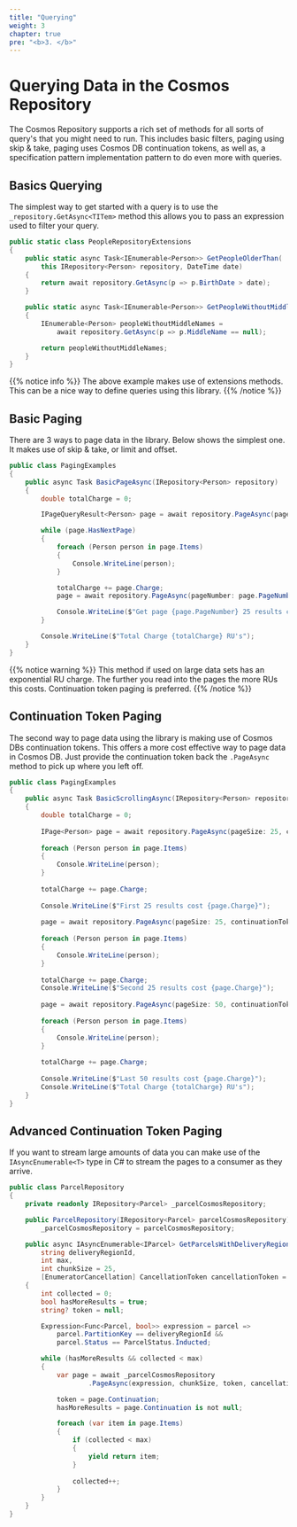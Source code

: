 ```yaml
---
title: "Querying"
weight: 3
chapter: true
pre: "<b>3. </b>"
---
```

# Querying Data in the Cosmos Repository

The Cosmos Repository supports a rich set of methods for all sorts of query's that you might need to run. This includes basic filters, paging using skip & take, paging uses Cosmos DB continuation tokens, as well as, a specification pattern implementation pattern to do even more with queries.

## Basics Querying

The simplest way to get started with a query is to use the `_repository.GetAsync<TITem>` method this allows you to pass an expression used to filter your query.

```csharp
public static class PeopleRepositoryExtensions
{
    public static async Task<IEnumerable<Person>> GetPeopleOlderThan(
        this IRepository<Person> repository, DateTime date)
    {
        return await repository.GetAsync(p => p.BirthDate > date);
    }

    public static async Task<IEnumerable<Person>> GetPeopleWithoutMiddleNames(this IRepository<Person> repository)
    {
        IEnumerable<Person> peopleWithoutMiddleNames = 
            await repository.GetAsync(p => p.MiddleName == null);

        return peopleWithoutMiddleNames;
    }
}
```

{{% notice info %}}
The above example makes use of extensions methods. This can be a nice way to define queries using this library.
{{% /notice %}}


## Basic Paging

There are 3 ways to page data in the library. Below shows the simplest one. It makes use of skip & take, or limit and offset.

```csharp
public class PagingExamples
{
    public async Task BasicPageAsync(IRepository<Person> repository)
    {
        double totalCharge = 0;

        IPageQueryResult<Person> page = await repository.PageAsync(pageNumber: 1, pageSize: 25);

        while (page.HasNextPage)
        {
            foreach (Person person in page.Items)
            {
                Console.WriteLine(person);
            }

            totalCharge += page.Charge;
            page = await repository.PageAsync(pageNumber: page.PageNumber.Value + 1, pageSize: 25);

            Console.WriteLine($"Get page {page.PageNumber} 25 results cost {page.Charge}");
        }

        Console.WriteLine($"Total Charge {totalCharge} RU's");
    }
}
```

{{% notice warning %}}
This method if used on large data sets has an exponential RU charge. The further you read into the pages the more RUs this costs. 
Continuation token paging is preferred.
{{% /notice %}}

## Continuation Token Paging

The second way to page data using the library is making use of Cosmos DBs continuation tokens. This offers a more cost effective way to page data in Cosmos DB. Just provide the continuation token back the `.PageAsync` method to pick up where you left off.

```csharp
public class PagingExamples
{
    public async Task BasicScrollingAsync(IRepository<Person> repository)
    {
        double totalCharge = 0;
    
        IPage<Person> page = await repository.PageAsync(pageSize: 25, continuationToken: null);
    
        foreach (Person person in page.Items)
        {
            Console.WriteLine(person);
        }
    
        totalCharge += page.Charge;
    
        Console.WriteLine($"First 25 results cost {page.Charge}");
    
        page = await repository.PageAsync(pageSize: 25, continuationToken: page.Continuation);
    
        foreach (Person person in page.Items)
        {
            Console.WriteLine(person);
        }
    
        totalCharge += page.Charge;
        Console.WriteLine($"Second 25 results cost {page.Charge}");
    
        page = await repository.PageAsync(pageSize: 50, continuationToken: page.Continuation);
    
        foreach (Person person in page.Items)
        {
            Console.WriteLine(person);
        }
    
        totalCharge += page.Charge;
    
        Console.WriteLine($"Last 50 results cost {page.Charge}");
        Console.WriteLine($"Total Charge {totalCharge} RU's");
    }
}
```

## Advanced Continuation Token Paging

If you want to stream large amounts of data you can make use of the `IAsyncEnumerable<T>` type in C# to stream the pages to a consumer as they arrive.

```csharp
public class ParcelRepository
{    
    private readonly IRepository<Parcel> _parcelCosmosRepository;    

    public ParcelRepository(IRepository<Parcel> parcelCosmosRepository) =>
        _parcelCosmosRepository = parcelCosmosRepository;        

    public async IAsyncEnumerable<IParcel> GetParcelsWithDeliveryRegionId(
        string deliveryRegionId,
        int max,
        int chunkSize = 25,
        [EnumeratorCancellation] CancellationToken cancellationToken = default)
    {
        int collected = 0;
        bool hasMoreResults = true;
        string? token = null;

        Expression<Func<Parcel, bool>> expression = parcel =>
            parcel.PartitionKey == deliveryRegionId &&
            parcel.Status == ParcelStatus.Inducted;

        while (hasMoreResults && collected < max)
        {
            var page = await _parcelCosmosRepository
                    .PageAsync(expression, chunkSize, token, cancellationToken);

            token = page.Continuation;
            hasMoreResults = page.Continuation is not null;

            foreach (var item in page.Items)
            {
                if (collected < max)
                {
                    yield return item;   
                }
                
                collected++;
            }
        }
    }
}
```

